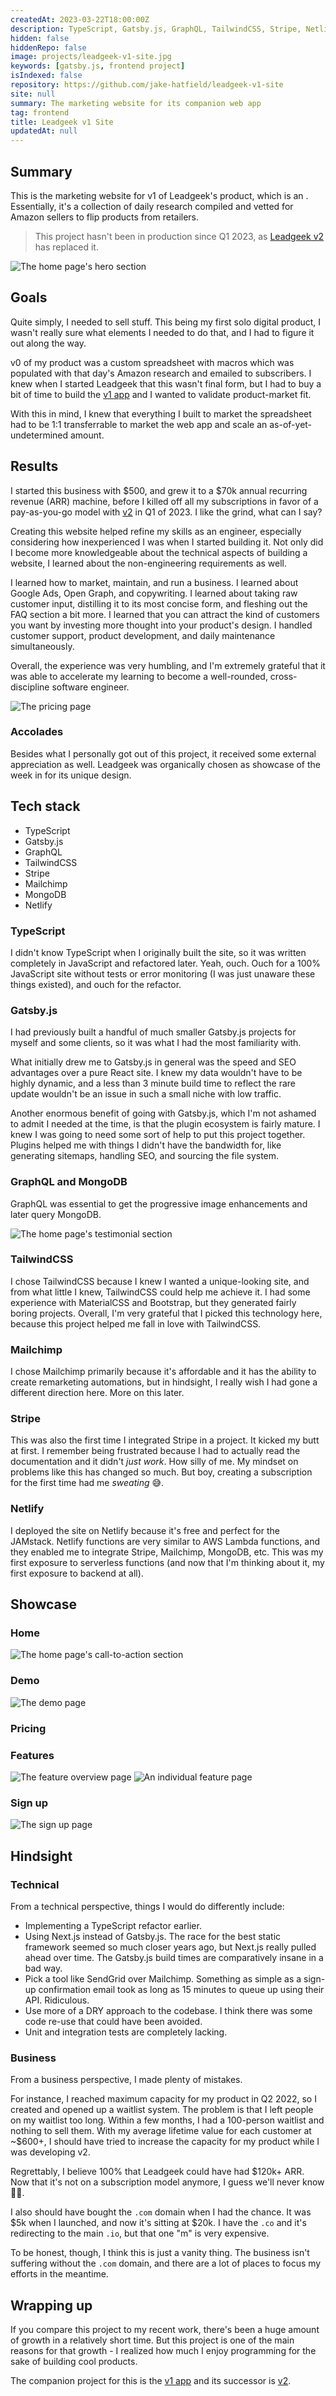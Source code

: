 ```yaml
---
createdAt: 2023-03-22T18:00:00Z
description: TypeScript, Gatsby.js, GraphQL, TailwindCSS, Stripe, Netlify
hidden: false
hiddenRepo: false
image: projects/leadgeek-v1-site.jpg
keywords: [gatsby.js, frontend project]
isIndexed: false
repository: https://github.com/jake-hatfield/leadgeek-v1-site
site: null
summary: The marketing website for its companion web app
tag: frontend
title: Leadgeek v1 Site
updatedAt: null
---
```


<script>
     // components
    import Lightbox from "$components/utilities/Lightbox.svelte"
    import Link from "$components/utilities/Link.svelte"
</script>

## Summary

This is the marketing website for v1 of Leadgeek's product, which is an <Link href='https://leadgeek.io' isExternal isUnderlined title='online arbitrage sourcing list'/>. Essentially, it's a collection of daily research compiled and vetted for Amazon sellers to flip products from retailers.

> This project hasn't been in production since Q1 2023, as [Leadgeek v2](./leadgeek-v2) has replaced it.

<Lightbox description="The home page's hero section">
    <img alt="The home page's hero section" src="./index-hero.jpg" />
</Lightbox>

## Goals

Quite simply, I needed to sell stuff. This being my first solo digital product, I wasn't really sure what elements I needed to do that, and I had to figure it out along the way.

v0 of my product was a custom spreadsheet with macros which was populated with that day's Amazon research and emailed to subscribers. I knew when I started Leadgeek that this wasn't final form, but I had to buy a bit of time to build the [v1 app](./leadgeek-v1-app) and I wanted to validate product-market fit.

With this in mind, I knew that everything I built to market the spreadsheet had to be 1:1 transferrable to market the web app and scale an as-of-yet-undetermined amount.

## Results

I started this business with $500, and grew it to a $70k annual recurring revenue (ARR) machine, before I killed off all my subscriptions in favor of a pay-as-you-go model with [v2](./leadgeek-v2) in Q1 of 2023. I like the grind, what can I say?

Creating this website helped refine my skills as an engineer, especially considering how inexperienced I was when I started building it. Not only did I become more knowledgeable about the technical aspects of building a website, I learned about the non-engineering requirements as well.

I learned how to market, maintain, and run a business. I learned about Google Ads, Open Graph, and copywriting. I learned about taking raw customer input, distilling it to its most concise form, and fleshing out the FAQ section a bit more. I learned that you can attract the kind of customers you want by investing more thought into your product's design. I handled customer support, product development, and daily maintenance simultaneously.

Overall, the experience was very humbling, and I'm extremely grateful that it was able to accelerate my learning to become a well-rounded, cross-discipline software engineer.

<Lightbox description="The pricing page">
    <img alt="The pricing page" src="./pricing.jpg" />
</Lightbox>

### Accolades

Besides what I personally got out of this project, it received some external appreciation as well. Leadgeek was organically chosen as showcase of the week in <Link href='https://tailwindweekly.com/issue-96/' isExternal isUnderlined title='Tailwind Weekly'/> for its unique design.

## Tech stack

- TypeScript
- Gatsby.js
- GraphQL
- TailwindCSS
- Stripe
- Mailchimp
- MongoDB
- Netlify

### TypeScript

I didn't know TypeScript when I originally built the site, so it was written completely in JavaScript and refactored later. Yeah, ouch. Ouch for a 100% JavaScript site without tests or error monitoring (I was just unaware these things existed), and ouch for the refactor.

### Gatsby.js

I had previously built a handful of much smaller Gatsby.js projects for myself and some clients, so it was what I had the most familiarity with.

What initially drew me to Gatsby.js in general was the speed and SEO advantages over a pure React site. I knew my data wouldn't have to be highly dynamic, and a less than 3 minute build time to reflect the rare update wouldn't be an issue in such a small niche with low traffic.

Another enormous benefit of going with Gatsby.js, which I'm not ashamed to admit I needed at the time, is that the plugin ecosystem is fairly mature. I knew I was going to need some sort of help to put this project together. Plugins helped me with things I didn't have the bandwidth for, like generating sitemaps, handling SEO, and sourcing the file system.

### GraphQL and MongoDB

GraphQL was essential to get the progressive image enhancements and later query MongoDB.

<Lightbox description="The home page's testimonial section">
    <img alt="The home page's testimonial section" src="./index-testimonials.jpg" />
</Lightbox>

### TailwindCSS

I chose TailwindCSS because I knew I wanted a unique-looking site, and from what little I knew, TailwindCSS could help me achieve it. I had some experience with MaterialCSS and Bootstrap, but they generated fairly boring projects. Overall, I'm very grateful that I picked this technology here, because this project helped me fall in love with TailwindCSS.

### Mailchimp

I chose Mailchimp primarily because it's affordable and it has the ability to create remarketing automations, but in hindsight, I really wish I had gone a different direction here. More on this later.

### Stripe

This was also the first time I integrated Stripe in a project. It kicked my butt at first. I remember being frustrated because I had to actually read the documentation and it didn't _just work_. How silly of me. My mindset on problems like this has changed so much. But boy, creating a subscription for the first time had me _sweating_ 😅.

### Netlify

I deployed the site on Netlify because it's free and perfect for the JAMstack. Netlify functions are very similar to AWS Lambda functions, and they enabled me to integrate Stripe, Mailchimp, MongoDB, etc. This was my first exposure to serverless functions (and now that I'm thinking about it, my first exposure to backend at all).

## Showcase

### Home

<Lightbox description="The home page's call-to-action section">
    <img alt="The home page's call-to-action section" src="./index-cta.jpg" />
</Lightbox>

### Demo

<Lightbox description="The demo page">
    <img alt="The demo page" src="./demo.jpg" />
</Lightbox>

### Pricing

### Features

<Lightbox description="The feature overview page">
    <img alt="The feature overview page" src="./features.jpg" />
</Lightbox>

<Lightbox description="An individual feature page">
    <img alt="An individual feature page" src="./feature.jpg" />
</Lightbox>

### Sign up

<Lightbox description="The sign up page">
    <img alt="The sign up page" src="./sign-up.jpg" />
</Lightbox>

## Hindsight

### Technical

From a technical perspective, things I would do differently include:

- Implementing a TypeScript refactor earlier.
- Using Next.js instead of Gatsby.js. The race for the best static framework seemed so much closer years ago, but Next.js really pulled ahead over time. The Gatsby.js build times are comparatively insane in a bad way.
- Pick a tool like SendGrid over Mailchimp. Something as simple as a sign-up confirmation email took as long as 15 minutes to queue up using their API. Ridiculous.
- Use more of a DRY approach to the codebase. I think there was some code re-use that could have been avoided.
- Unit and integration tests are completely lacking.

### Business

From a business perspective, I made plenty of mistakes.

For instance, I reached maximum capacity for my product in Q2 2022, so I created and opened up a waitlist system. The problem is that I left people on my waitlist too long. Within a few months, I had a 100-person waitlist and nothing to sell them. With my average lifetime value for each customer at ~$600+, I should have tried to increase the capacity for my product while I was developing v2.

Regrettably, I believe 100% that Leadgeek could have had $120k+ ARR. Now that it's not on a subscription model anymore, I guess we'll never know 🤷‍♂️.

I also should have bought the `.com` domain when I had the chance. It was $5k when I launched, and now it's sitting at $20k. I have the `.co` and it's redirecting to the main `.io`, but that one "m" is very expensive.

To be honest, though, I think this is just a vanity thing. The business isn't suffering without the `.com` domain, and there are a lot of places to focus my efforts in the meantime.

## Wrapping up

If you compare this project to my recent work, there's been a huge amount of growth in a relatively short time. But this project is one of the main reasons for that growth - I realized how much I enjoy programming for the sake of building cool products.

The companion project for this is the [v1 app](./leadgeek-v1-app) and its successor is [v2](./leadgeek-v2).
